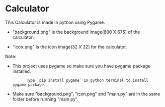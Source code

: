 # Calculator
This Calculator is made in python using Pygame.

* "background.png" is the background image(800 X 675) of the calculator.

* "icon.png" is the icon image(32 X 32) for the calculator.

Note:

* This project uses pygame so make sure you have pygame package installed.

            Type `pip install pygame` in python terminal to install pygame package.

* Make sure "background.png", "icon.png" and "main.py" are in the same folder before running "main.py".
